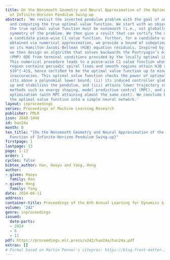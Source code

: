 ```yaml
---
title: On the Nonsmooth Geometry and Neural Approximation of the Optimal Value Function
  of Infinite-Horizon Pendulum Swing-up
abstract: 'We revisit the inverted pendulum problem with the goal of understanding
  and computing the true optimal value function. We start with an observation that
  the true optimal value function must be nonsmooth (i.e., not globally C1) due to
  symmetry of the problem. We then give a result that can certify the optimality of
  a candidate piece-wise C1 value function. Further, for a candidate value function
  obtained via numerical approximation, we provide a bound of suboptimality based
  on its Hamilton-Jacobi-Bellman (HJB) equation residuals. Inspired by Holzhüter (2004),
  we then design an algorithm that solves backwards the Pontryagin’s minimum principle
  (PMP) ODE from terminal conditions provided by the locally optimal LQR value function.
  This numerical procedure leads to a piece-wise C1 value function whose nonsmooth
  region contains periodic spiral lines and smooth regions attain HJB residuals about
  $10^{-4}$, hence certiﬁed to be the optimal value function up to minor numerical
  inaccuracies. This optimal value function checks the power of optimality: (i) it
  sits above a polynomial lower bound; (ii) its induced controller globally swings
  up and stabilizes the pendulum, and (iii) attains lower trajectory cost than baseline
  methods such as energy shaping, model predictive control (MPC), and proximal policy
  optimization (with MPC attaining almost the same cost). We conclude by distilling
  the optimal value function into a simple neural network.'
layout: inproceedings
series: Proceedings of Machine Learning Research
publisher: PMLR
issn: 2640-3498
id: han24a
month: 0
tex_title: "{On the Nonsmooth Geometry and Neural Approximation of the Optimal Value
  Function of Infinite-Horizon Pendulum Swing-up}"
firstpage: 1
lastpage: 13
page: 1-13
order: 1
cycles: false
bibtex_author: Han, Haoyu and Yang, Heng
author:
- given: Haoyu
  family: Han
- given: Heng
  family: Yang
date: 2024-06-11
address:
container-title: Proceedings of the 6th Annual Learning for Dynamics & Control Conference
volume: '242'
genre: inproceedings
issued:
  date-parts:
  - 2024
  - 6
  - 11
pdf: https://proceedings.mlr.press/v242/han24a/han24a.pdf
extras: []
# Format based on Martin Fenner's citeproc: https://blog.front-matter.io/posts/citeproc-yaml-for-bibliographies/
---
```

